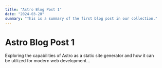 ```yaml
---
title: "Astro Blog Post 1"
date: "2024-03-20"
summary: "This is a summary of the first blog post in our collection."
---
```


# Astro Blog Post 1

Exploring the capabilities of Astro as a static site generator and how it can be utilized for modern web development...
